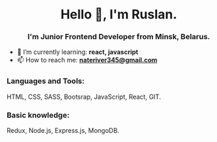 <h1 align="center">Hello 👋, I'm Ruslan.</h1>
<h3 align="center">I'm  Junior Frontend Developer from Minsk, Belarus.</h3>

- 🌱 I’m currently learning:  **react, javascript**
- 📫 How to reach me:  **nateriver345@gmail.com**

<h3 align="left">Languages and Tools:</h3>

HTML, CSS, SASS, Bootsrap, JavaScript, React, GIT.

<h3 align="left">Basic knowledge:</h3>

Redux, Node.js, Express.js, MongoDB.
